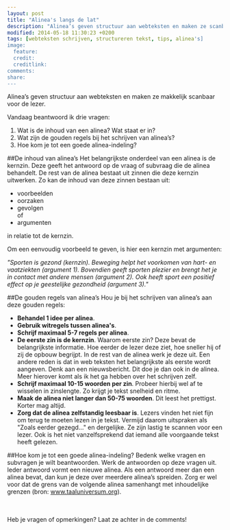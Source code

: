 ```yaml
---
layout: post
title: "Alinea's langs de lat"
description: "Alinea’s geven structuur aan webteksten en maken ze scanbaar. In deze blogpost lees je tips voor het schrijven van alinea’s."
modified: 2014-05-18 11:30:23 +0200
tags: [webteksten schrijven, structureren tekst, tips, alinea's]
image:
  feature: 
  credit: 
  creditlink: 
comments: 
share: 
---
```

Alinea’s geven structuur aan webteksten en maken ze makkelijk scanbaar voor de lezer. 

Vandaag beantwoord ik drie vragen:  
1. Wat is de inhoud van een alinea? Wat staat er in?  
2. Wat zijn de  gouden regels bij het schrijven van alinea’s?  
3. Hoe kom je tot een goede alinea-indeling?

##De inhoud van alinea’s
Het belangrijkste onderdeel van een alinea is de kernzin. Deze geeft het antwoord op de vraag of subvraag die de alinea behandelt. De rest van de alinea bestaat uit zinnen die deze kernzin uitwerken. Zo kan de inhoud van deze zinnen bestaan uit:

- voorbeelden  
- oorzaken  
- gevolgen  
of  
- argumenten

in relatie tot de kernzin.

Om een eenvoudig voorbeeld te geven, is hier een kernzin met argumenten:

_"Sporten is gezond (kernzin). Beweging helpt het voorkomen van hart- en vaatziekten (argument 1). Bovendien geeft sporten plezier en brengt het je in contact met andere mensen (argument 2). Ook heeft sport een positief effect op je geestelijke gezondheid  (argument 3)."_


##De gouden regels van alinea’s
Hou je bij het schrijven van alinea’s aan deze gouden regels:

- **Behandel 1 idee per alinea**.
- **Gebruik witregels tussen alinea's**.
- **Schrijf maximaal 5-7 regels per alinea**.
- **De eerste zin is de kernzin**. Waarom eerste zin? Deze bevat de
  belangrijkste informatie. Hoe eerder de lezer deze ziet, hoe sneller
  hij of zij de opbouw begrijpt. In de rest van de alinea werk je deze
  uit. Een andere reden is dat in web teksten het belangrijkste als
  eerste wordt aangeven. Denk aan een nieuwsbericht. Dit doe je dan
  ook in de alinea. Meer hierover komt als ik het ga hebben over het
  schrijven zelf.
- **Schrijf maximaal 10-15 woorden per zin**. Probeer hierbij wel af te
  wisselen in zinslengte. Zo krijgt je tekst snelheid en ritme.
- **Maak de alinea niet langer dan 50-75 woorden**. Dit leest het
  prettigst. Korter mag altijd. 
- **Zorg dat de alinea zelfstandig leesbaar is**. Lezers vinden het niet
  fijn om terug te moeten lezen in je tekst. Vermijd daarom uitspraken als
   "Zoals eerder gezegd..." en dergelijke. Ze zijn lastig te scannen
  voor een lezer. Ook is het niet vanzelfsprekend dat iemand alle
  voorgaande tekst heeft gelezen.
  

##Hoe kom je tot een goede alinea-indeling?
Bedenk welke vragen en subvragen je wilt beantwoorden. Werk de
antwoorden op deze vragen uit. Ieder antwoord vormt een nieuwe
alinea. Als een antwoord meer dan een alinea bevat, dan kun je deze
over meerdere alinea’s spreiden. Zorg er wel voor dat de grens van de
volgende alinea samenhangt met inhoudelijke grenzen (bron: <a
href="http://taaladvies.net/taal/advies/vraag/43/alineas_maken/">www.taaluniversum.org</a>).


<br><br>
Heb je vragen of opmerkingen? Laat ze achter in de comments!
